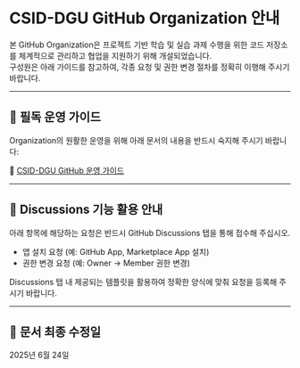 # CSID-DGU GitHub Organization 안내

본 GitHub Organization은 프로젝트 기반 학습 및 실습 과제 수행을 위한 코드 저장소를 체계적으로 관리하고 협업을 지원하기 위해 개설되었습니다.  
구성원은 아래 가이드를 참고하여, 각종 요청 및 권한 변경 절차를 정확히 이행해 주시기 바랍니다.

---

## 📘 필독 운영 가이드

Organization의 원활한 운영을 위해 아래 문서의 내용을 반드시 숙지해 주시기 바랍니다:

📎 [CSID-DGU GitHub 운영 가이드](https://github.com/CSID-DGU/admin/blob/main/GitHub-Guide-20250624.pdf)

---

## 💬 Discussions 기능 활용 안내

아래 항목에 해당하는 요청은 반드시 GitHub Discussions 탭을 통해 접수해 주십시오.

- 앱 설치 요청 (예: GitHub App, Marketplace App 설치)
- 권한 변경 요청 (예: Owner → Member 권한 변경)

Discussions 탭 내 제공되는 템플릿을 활용하여 정확한 양식에 맞춰 요청을 등록해 주시기 바랍니다.

---

## 📅 문서 최종 수정일

2025년 6월 24일
